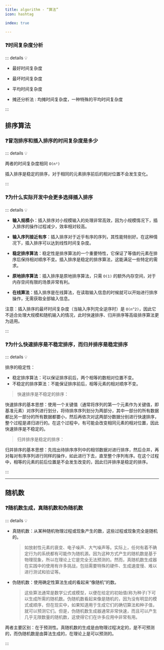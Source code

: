 ```yaml
---
title: algorithm - “算法”
icon: hashtag

index: true

---
```


<!-- more -->

### ❓时间复杂度分析

::: details 💡

  - 最好时间复杂度
  
  - 最坏时间复杂度

  - 平均时间复杂度
  
  - 摊还分析法 : 均摊时间复杂度，一种特殊的平均时间复杂度

:::

## 排序算法

### ❓冒泡排序和插入排序的时间复杂度是多少

::: details 💡

  两者的时间复杂度相同 `O(n²)`
  
  插入排序是稳定的排序，对于相同的元素排序前后的相对位置不会发生变化。

:::

### ❓为什么实际开发中会更多选择插入排序

::: details 💡 

  - **输入规模小**：插入排序对小规模输入的处理非常高效，因为小规模情况下，插入排序的操作过程减少，效率相对较高。

  - **输入序列接近有序**：插入排序对于近乎有序的序列，其性能特别好。在这种情况下，插入排序可以达到线性时间复杂度。

  - **稳定排序算法**：稳定性是排序算法的一个重要特性，它保证了等值的元素在排序后保持相对顺序不变。插入排序是稳定的排序算法，这能满足一些特定的需求。

  - **原地排序算法**：插入排序是原地排序算法，只需 `O(1)` 的额外内存空间，对于内存空间有限的场景非常有利。

  - **在线算法**：插入排序是在线算法，在读取输入信息的时候就可以开始进行排序操作，无需获取全部输入信息。

注意：插入排序的最坏时间复杂度（当输入序列完全逆序时）是 `O(n^2)`，因此它不适合处理大规模和随机输入的情况，此时快速排序、归并排序等高级排序算法更为适用。

:::

### ❓为什么快速排序是不稳定排序，而归并排序是稳定排序

::: details 💡 

排序的稳定性：

  - 稳定排序算法：可以保证排序前后，两个相等的数相对位置不变。
  - 不稳定的排序算法：不能保证排序前后，相等元素的相对顺序不变。

> 快速排序是不稳定的排序：

   快速排序的基本思想：使用一个关键值（通常将序列的第一个元素作为关键值，即基准元素）对序列进行划分，将待排序序列划分为两部分，其中一部分的所有数据都比另一部分的所有数据都要小，然后再依次对这两部分数据分别进行快速排序，整个过程是递归进行的。在这个过程中，有可能会改变相同元素的相对位置，因此快速排序是不稳定的。

> 归并排序是稳定的排序：

   归并排序的基本思想：先找出待排序序列中的相邻数据对进行排序，然后合并，再对每对有序序列进行同样的操作，如此进行下去，直至整个序列有序。在这个过程中，相等的元素的前后位置是不会发生改变的，因此归并排序是稳定的排序。

:::

------

## 随机数

### ❓随机数生成，真随机数和伪随机数

::: details 💡 

  - 真随机数：从某种随机物理过程或现象产生的数，这些过程或现象完全是随机的。
    > 如放射性元素的衰变、电子噪声、大气噪声等。实际上，任何有着不确定行为的系统都有可能作为随机源。因为这种方式产生的随机数是基于物理现象，所以在理论上它是完全无法预测的。然而，真随机数生成器在实践中的使用有许多挑战，包括需要特殊的硬件、生成速度慢、难以进行测试和验证等。

  - 伪随机数：使用确定性算法生成的看起来“像随机”的数。 
    > 这些算法通常是数学公式或模型，以便在给定的初始值(称为种子)下可以生成所需的随机数。伪随机数看起来像是随机的，因为没有明显的模式或顺序，但在现实中，如果知道用于生成它们的确切算法和种子值，就可以预测它们。但是，伪随机数生成器通常非常快速，而且可以产生几乎无限数量的随机数，这使得它们在许多应用中非常有用。

两者主要区别：在于预测性。真随机数的生成是由物理过程决定的，是不可预测的，而伪随机数是由算法生成的，在理论上是可以预测的。

:::